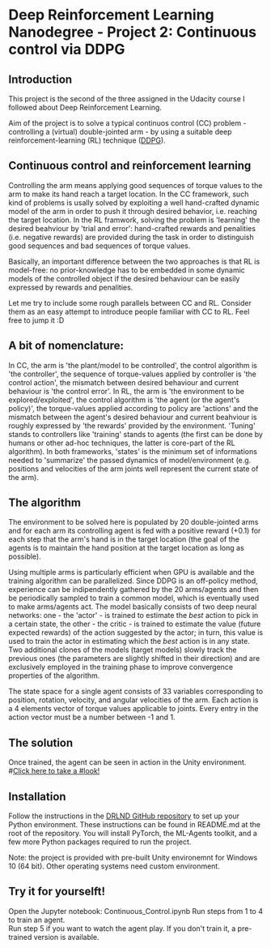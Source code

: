# Deep Reinforcement Learning Nanodegree - Project 2: Continuous control via DDPG

## Introduction
This project is the second of the three assigned in the Udacity course I followed about Deep Reinforcement Learning.  

Aim of the project is to solve a typical continuos control (CC) problem - controlling a (virtual) double-jointed arm - by using a suitable deep reinforcement-learning (RL) technique ([DDPG](https://arxiv.org/abs/1509.02971)). 

## Continuous control and reinforcement learning
Controlling the arm means applying good sequences of torque values to the arm to make its hand reach a target location.
In the CC framework, such kind of problems is usally solved by exploiting a well hand-crafted dynamic model of the arm in order to push it through desired behavior, i.e. reaching the target location.
In the RL framwork, solving the problem is 'learning' the desired beahviour by 'trial and error': hand-crafted rewards and penalities (i.e. negative rewards) are provided during the task in order to distinguish good sequences and bad sequences of torque values.

Basically, an important difference between the two approaches is that RL is model-free: no prior-knowledge has to be embedded in some dynamic models of the controlled object if the desired behaviour can be easily expressed by rewards and penalities.

Let me try to include some rough parallels between CC and RL. Consider them as an easy attempt to introduce people familiar with CC to RL. Feel free to jump it :D

## A bit of nomenclature: 

In CC, the arm is 'the plant/model to be controlled', the control algorithm is 'the controller', the sequence of torque-values applied by controller is 'the control action', the mismatch between desired behaviour and current behaviour is 'the control error'.
In RL, the arm is 'the environment to be explored/exploited', the control algorithm is 'the agent (or the agent's policy)', the torque-values applied according to policy are 'actions' and the mismatch between the agent's desired behaviour and current beahviour is roughly expressed by 'the rewards' provided by the environment.
'Tuning' stands to controllers like 'training' stands to agents (the first can be done by humans or other ad-hoc techniques, the latter is core-part of the RL algorithm).
In both frameworks, 'states' is the minimum set of informations needed to 'summarize' the passed dynamics of model/environment (e.g. positions and velocities of the arm joints well represent the current state of the arm).
 
## The algorithm

The environment to be solved here is populated by 20 double-jointed arms and for each arm its controlling agent is fed with a positive reward (+0.1) for each step that the arm's  hand is in the target location (the goal of the agents is to maintain the hand position at the target location as long as possible).

Using multiple arms is particularly efficient when GPU is available and the training algorithm can be parallelized. Since DDPG is an off-policy method, experience can be indipendently gathered by the 20 arms/agents and then be periodically sampled to train a common model, which is eventually used to make arms/agents act. The model basically consists of two deep neural networks: one - the 'actor' - is trained to estimate the *best* action to pick in a certain state, the other - the critic - is trained to estimate the value (future expected rewards) of the action suggested by the actor; in turn, this value is used to train the actor in estimating which the *best* action is in any state. Two additional clones of the models (target models) slowly track the previous ones (the parameters are slightly shifted in their direction) and are exclusively employed in the training phase to improve convergence properties of the algorithm.

The state space for a single agent consists of 33 variables corresponding to position, rotation, velocity, and angular velocities of the arm. Each action is a 4 elements vector of torque values applicable to joints. Every entry in the action vector must be a number between -1 and 1.

## The solution
Once trained, the agent can be seen in action in the Unity environment.    
#[Click here to take a #look!](https://user-images.githubusercontent.com/53077127/138491669-c4abcc72-b5bb-44da-90fc-d1b8786626cd.mp4)

## Installation
Follow the instructions in the [DRLND GitHub repository](https://github.com/udacity/deep-reinforcement-learning#dependencies) to set up your Python environment. These instructions can be found in README.md at the root of the repository. You will install PyTorch, the ML-Agents toolkit, and a few more Python packages required to run the project.

Note: the project is provided with pre-built Unity environemnt for Windows 10 (64 bit). Other operating systems need custom environment.

## Try it for yourselft!
Open the Jupyter notebook: Continuous_Control.ipynb 
Run steps from 1 to 4 to train an agent.  
Run step 5 if you want to watch the agent play. If you don't train it, a pre-trained version is available.    
